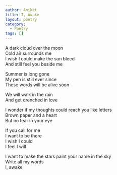 ```yaml
---
author: Aniket
title: I, Awake
layout: poetry
category:
  - Poetry
tags: []
---
```

A dark cloud over the moon  
Cold air surrounds me  
I wish I could make the sun bleed  
And still feel you beside me

Summer is long gone  
My pen is still ever since  
These words will be alive soon

We will walk in the rain  
And get drenched in love

I wonder if my thoughts could reach you like letters  
Brown paper and a heart  
But no tear in your eye

If you call for me  
I want to be there  
I wish I could  
I feel I will

I want to make the stars paint your name in the sky  
Write all my words  
I, awake